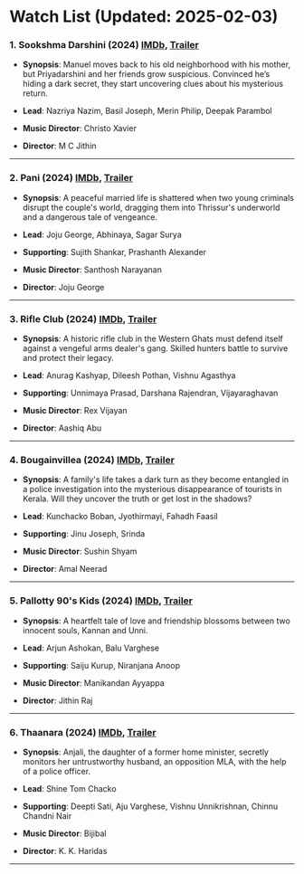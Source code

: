 # Watch List (Updated: 2025-02-03)

### 1. **Sookshma Darshini** (2024) [IMDb](https://www.imdb.com/title/tt32495687/), [Trailer](https://www.youtube.com/watch?v=IrkfzvO9LkE)

- **Synopsis**: Manuel moves back to his old neighborhood with his mother, but Priyadarshini and her friends grow suspicious. Convinced he’s hiding a dark secret, they start uncovering clues about his mysterious return.

- **Lead**: Nazriya Nazim, Basil Joseph, Merin Philip, Deepak Parambol
- **Music Director**: Christo Xavier
- **Director**: M C Jithin

---

### 2. **Pani** (2024) [IMDb](https://www.imdb.com/title/tt29461220/), [Trailer](https://www.youtube.com/watch?v=TmpzntdJqm4)

- **Synopsis**: A peaceful married life is shattered when two young criminals disrupt the couple's world, dragging them into Thrissur's underworld and a dangerous tale of vengeance.

- **Lead**: Joju George, Abhinaya, Sagar Surya
- **Supporting**: Sujith Shankar, Prashanth Alexander
- **Music Director**: Santhosh Narayanan
- **Director**: Joju George

---

### 3. **Rifle Club** (2024) [IMDb](https://www.imdb.com/title/tt31188121/), [Trailer](https://www.youtube.com/watch?v=_HacZSM24mA)

- **Synopsis**: A historic rifle club in the Western Ghats must defend itself against a vengeful arms dealer's gang. Skilled hunters battle to survive and protect their legacy.

- **Lead**: Anurag Kashyap, Dileesh Pothan, Vishnu Agasthya
- **Supporting**: Unnimaya Prasad, Darshana Rajendran, Vijayaraghavan
- **Music Director**: Rex Vijayan
- **Director**: Aashiq Abu

---

### 4. **Bougainvillea** (2024) [IMDb](https://www.imdb.com/title/tt32592802/), [Trailer](https://www.youtube.com/watch?v=l7LEsLdEYJY)

- **Synopsis**: A family's life takes a dark turn as they become entangled in a police investigation into the mysterious disappearance of tourists in Kerala. Will they uncover the truth or get lost in the shadows?

- **Lead**: Kunchacko Boban, Jyothirmayi, Fahadh Faasil
- **Supporting**: Jinu Joseph, Srinda
- **Music Director**: Sushin Shyam
- **Director**: Amal Neerad

---

### 5. **Pallotty 90's Kids** (2024) [IMDb](https://www.imdb.com/title/tt22017632/), [Trailer](https://www.youtube.com/watch?v=JBA1qcKzZOs)

- **Synopsis**: A heartfelt tale of love and friendship blossoms between two innocent souls, Kannan and Unni.

- **Lead**: Arjun Ashokan, Balu Varghese
- **Supporting**: Saiju Kurup, Niranjana Anoop
- **Music Director**: Manikandan Ayyappa
- **Director**: Jithin Raj

---

### 6. **Thaanara** (2024) [IMDb](https://www.imdb.com/title/tt27411215/), [Trailer](https://www.youtube.com/watch?v=yhDwXSAs7QY&t=1s)

- **Synopsis**: Anjali, the daughter of a former home minister, secretly monitors her untrustworthy husband, an opposition MLA, with the help of a police officer.

- **Lead**: Shine Tom Chacko
- **Supporting**: Deepti Sati, Aju Varghese, Vishnu Unnikrishnan, Chinnu Chandni Nair
- **Music Director**: Bijibal
- **Director**: K. K. Haridas

---

